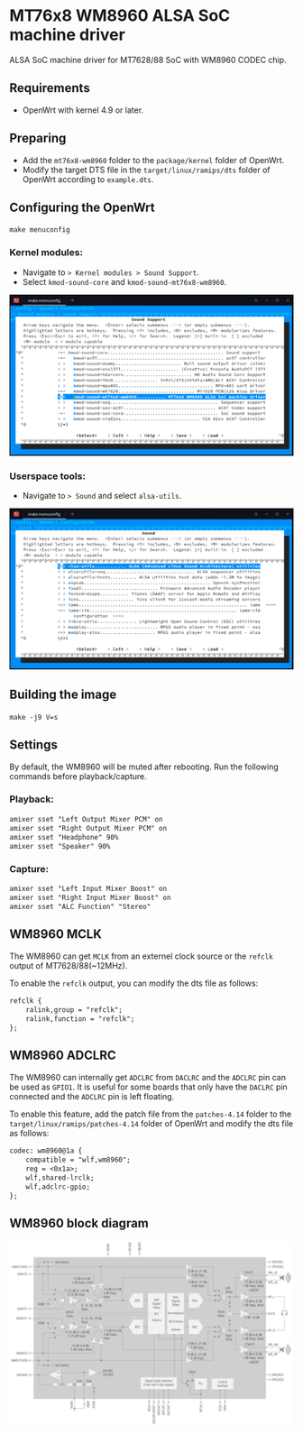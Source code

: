 MT76x8 WM8960 ALSA SoC machine driver
=====================================

ALSA SoC machine driver for MT7628/88 SoC with WM8960 CODEC chip.

## Requirements

* OpenWrt with kernel 4.9 or later.

## Preparing

* Add the `mt76x8-wm8960` folder to the `package/kernel` folder of OpenWrt.
* Modify the target DTS file in the `target/linux/ramips/dts` folder of OpenWrt according to `example.dts`.

## Configuring the OpenWrt

`make menuconfig`

### Kernel modules:

* Navigate to `> Kernel modules > Sound Support`.
* Select `kmod-sound-core` and `kmod-sound-mt76x8-wm8960`.

<img src="docs/kmod.png">

### Userspace tools:

* Navigate to `> Sound` and select `alsa-utils`.

<img src="docs/alsa-utils.png">

## Building the image

`make -j9 V=s`

## Settings

By default, the WM8960 will be muted after rebooting. Run the following commands before playback/capture.

### Playback:

```
amixer sset "Left Output Mixer PCM" on
amixer sset "Right Output Mixer PCM" on
amixer sset "Headphone" 90%
amixer sset "Speaker" 90%
```

### Capture:

```
amixer sset "Left Input Mixer Boost" on
amixer sset "Right Input Mixer Boost" on
amixer sset "ALC Function" "Stereo"
```

## WM8960 MCLK

The WM8960 can get `MCLK` from an externel clock source or the `refclk` output of MT7628/88(~12MHz).

To enable the `refclk` output, you can modify the dts file as follows:
```
refclk {
	ralink,group = "refclk";
	ralink,function = "refclk";
};
```

## WM8960 ADCLRC

The WM8960 can internally get `ADCLRC` from `DACLRC` and the `ADCLRC` pin can be used as `GPIO1`. It is useful for some boards that only have the `DACLRC` pin connected and the `ADCLRC` pin is left floating.

To enable this feature, add the patch file from the `patches-4.14` folder to the `target/linux/ramips/patches-4.14` folder of OpenWrt and modify the dts file as follows:
```
codec: wm8960@1a {
	compatible = "wlf,wm8960";
	reg = <0x1a>;
	wlf,shared-lrclk;
	wlf,adclrc-gpio;
};
```

## WM8960 block diagram

<img src="docs/wm8960blkdiag.png">
